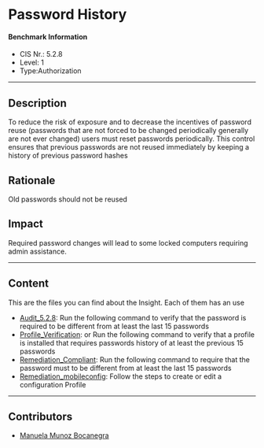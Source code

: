 # Password History
#### Benchmark Information
- CIS Nr.: 5.2.8
- Level: 1
- Type:Authorization
------------------------
## Description

To reduce the risk of exposure and to decrease the incentives of password reuse (passwords that are not forced to be changed periodically generally are not ever changed) users must reset passwords periodically. This control ensures that previous passwords are not reused immediately by keeping a history of previous password hashes

## Rationale

Old passwords should not be reused

## Impact

Required password changes will lead to some locked computers requiring admin assistance.

---
## Content
This are the files you can find about the Insight. Each of them has an use 
* [Audit_5.2.8](https://github.com/apfelwerk/JamfProtectInsights/blob/main/AuthorizationType/CIS_5.2.8_Password%20History/Audit_5.2.8.sh): Run the following command to verify that the password is required to be different from at least the last 15 passwords
* [Profile_Verification](https://github.com/apfelwerk/JamfProtectInsights/blob/main/AuthorizationType/CIS_5.2.8_Password%20History/Profile_Verification.sh): or Run the following command to verify that a profile is installed that requires passwords history of at least the previous 15 passwords
* [Remediation_Compliant](https://github.com/apfelwerk/JamfProtectInsights/blob/main/AuthorizationType/CIS_5.2.8_Password%20History/Remediation_Compliant.sh): Run the following command to require that the password must to be different from at least the last 15 passwords
* [Remediation_mobileconfig](https://github.com/apfelwerk/JamfProtectInsights/blob/main/AuthorizationType/CIS_5.2.8_Password%20History/Remediation_mobileconfig.md): Follow the steps to create or edit a configuration Profile
------------------------------------------------------------------------------------------------------------------------------------------------------------------------------------------------------------------------------------------------------------------------------------------------------------------------------
## Contributors
* [Manuela Munoz Bocanegra](https://github.com/manuelamunoz)


